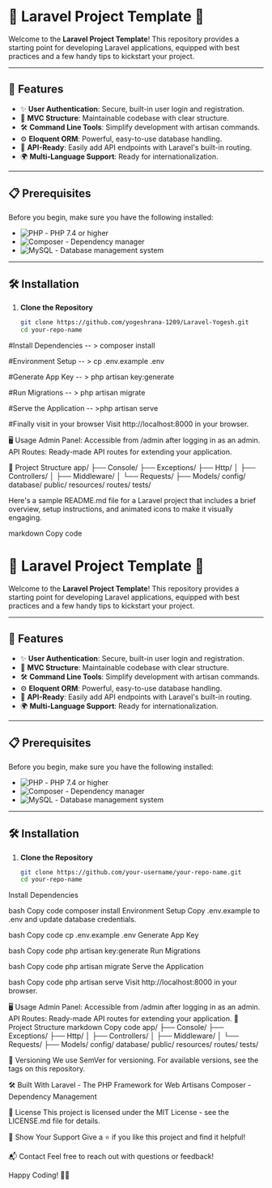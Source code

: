 # 🎉 Laravel Project Template 🎉

Welcome to the **Laravel Project Template**! This repository provides a starting point for developing Laravel applications, equipped with best practices and a few handy tips to kickstart your project.

---

## 🚀 Features

- ✨ **User Authentication**: Secure, built-in user login and registration.
- 📁 **MVC Structure**: Maintainable codebase with clear structure.
- 🛠️ **Command Line Tools**: Simplify development with artisan commands.
- ⚙️ **Eloquent ORM**: Powerful, easy-to-use database handling.
- 🔑 **API-Ready**: Easily add API endpoints with Laravel's built-in routing.
- 🌍 **Multi-Language Support**: Ready for internationalization.

---

## 📋 Prerequisites

Before you begin, make sure you have the following installed:

- ![PHP](https://img.shields.io/badge/PHP-%3E%3D%207.4-blue.svg) - PHP 7.4 or higher
- ![Composer](https://img.shields.io/badge/Composer-latest-orange.svg) - Dependency manager
- ![MySQL](https://img.shields.io/badge/MySQL-latest-yellow.svg) - Database management system

---

## 🛠️ Installation

1. **Clone the Repository**  
   ```bash
   git clone https://github.com/yogeshrana-1209/Laravel-Yogesh.git
   cd your-repo-name
#Install Dependencies
-- > composer install

#Environment Setup
-- > cp .env.example .env

#Generate App Key
-- > php artisan key:generate

#Run Migrations
-- > php artisan migrate

#Serve the Application
-- >php artisan serve

#Finally visit in your browser
Visit http://localhost:8000 in your browser.

🖥️ Usage
Admin Panel: Accessible from /admin after logging in as an admin.
API Routes: Ready-made API routes for extending your application.

📂 Project Structure
app/
├── Console/
├── Exceptions/
├── Http/
│   ├── Controllers/
│   ├── Middleware/
│   └── Requests/
├── Models/
config/
database/
public/
resources/
routes/
tests/


Here's a sample README.md file for a Laravel project that includes a brief overview, setup instructions, and animated icons to make it visually engaging.

markdown
Copy code
# 🎉 Laravel Project Template 🎉

Welcome to the **Laravel Project Template**! This repository provides a starting point for developing Laravel applications, equipped with best practices and a few handy tips to kickstart your project.

---

## 🚀 Features

- ✨ **User Authentication**: Secure, built-in user login and registration.
- 📁 **MVC Structure**: Maintainable codebase with clear structure.
- 🛠️ **Command Line Tools**: Simplify development with artisan commands.
- ⚙️ **Eloquent ORM**: Powerful, easy-to-use database handling.
- 🔑 **API-Ready**: Easily add API endpoints with Laravel's built-in routing.
- 🌍 **Multi-Language Support**: Ready for internationalization.

---

## 📋 Prerequisites

Before you begin, make sure you have the following installed:

- ![PHP](https://img.shields.io/badge/PHP-%3E%3D%207.4-blue.svg) - PHP 7.4 or higher
- ![Composer](https://img.shields.io/badge/Composer-latest-orange.svg) - Dependency manager
- ![MySQL](https://img.shields.io/badge/MySQL-latest-yellow.svg) - Database management system

---

## 🛠️ Installation

1. **Clone the Repository**  
   ```bash
   git clone https://github.com/your-username/your-repo-name.git
   cd your-repo-name
Install Dependencies

bash
Copy code
composer install
Environment Setup
Copy .env.example to .env and update database credentials.

bash
Copy code
cp .env.example .env
Generate App Key

bash
Copy code
php artisan key:generate
Run Migrations

bash
Copy code
php artisan migrate
Serve the Application

bash
Copy code
php artisan serve
Visit http://localhost:8000 in your browser.

🖥️ Usage
Admin Panel: Accessible from /admin after logging in as an admin.
API Routes: Ready-made API routes for extending your application.
📂 Project Structure
markdown
Copy code
app/
├── Console/
├── Exceptions/
├── Http/
│   ├── Controllers/
│   ├── Middleware/
│   └── Requests/
├── Models/
config/
database/
public/
resources/
routes/
tests/

🔄 Versioning
We use SemVer for versioning. For available versions, see the tags on this repository.

🛠️ Built With
Laravel - The PHP Framework for Web Artisans
Composer - Dependency Management

📄 License
This project is licensed under the MIT License - see the LICENSE.md file for details.

🌟 Show Your Support
Give a ⭐️ if you like this project and find it helpful!

📬 Contact
Feel free to reach out with questions or feedback!

Happy Coding! 🧑‍💻
